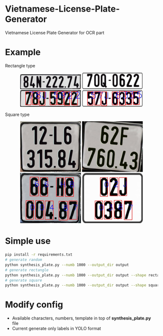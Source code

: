 # Vietnamese-License-Plate-Generator
Vietnamese License Plate Generator for OCR part

# Example

Rectangle type

<p align="center">
  <img src="synthesis_sample/synthesis_3.jpg" width="200" title="hover text">
  <img src="synthesis_sample/synthesis_4.jpg" width="200" title="hover text">
  <img src="synthesis_sample/synthesis_labeled_1.jpg" width="200" title="hover text">
  <img src="synthesis_sample/synthesis_labeled_3.jpg" width="200" title="hover text">
</p>

Square type

<p align="center">
  <img src="synthesis_sample/synthesis_1.jpg" width="200" title="hover text">
  <img src="synthesis_sample/synthesis_2.jpg" width="200" title="hover text">
  <img src="synthesis_sample/synthesis_labeled_2.jpg" width="200" title="hover text">
  <img src="synthesis_sample/synthesis_labeled_4.jpg" width="200" title="hover text">
</p>

# Simple use
``` bash
pip install -r requirements.txt
# generate random
python synthesis_plate.py --numb 1000 --output_dir output
# generate rectangle
python synthesis_plate.py --numb 1000 --output_dir output --shape rectangle
# generate square
python synthesis_plate.py --numb 1000 --output_dir output --shape square
```
# Modify config
* Available characters, numbers, template in top of **synthesis_plate.py** file 
* Current generate only labels in YOLO format
